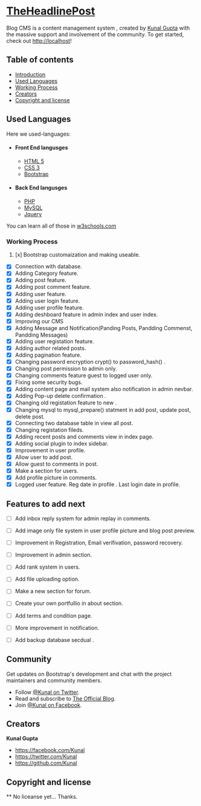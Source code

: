 # [TheHeadlinePost](http://localhost)


Blog CMS is a content management system , created by [Kunal Gupta](https://facebook.com/Kunal) with the massive support and involvement of the community.
To get started, check out <http://localhost>!


## Table of contents

* [Introduction](#blog-cms)
* [Used Languages](#used-languages)
* [Working Process](#documentation)
* [Creators](#creators)
* [Copyright and license](#copyright-and-license)


## Used Languages

Here we used-languages:
- #### Front End langusges
    - [HTML 5](http://html)
    - [CSS 3](css)
    - [Bootstrap](#bootstrap-slack)

- #### Back End langusges
    - [PHP](http://php)
    - [MySQL](mysql)
    - [Jquery](#ajax)

You can learn all of those in [w3schools.com](#http://w3schools.com)

### Working Process

 1. [x] Bootstrap customaization and making useable.
 - [x] Connection with database.
 - [x] Adding Category feature.
 - [x] Adding post feature.
 - [x] Adding post comment feature.
 - [x] Adding user feature.
 - [x] Adding user login feature.
 - [x] Adding user profile feature.
 - [x] Adding deshboard feature in admin index and user index.
 - [x] Improving our CMS
 - [x] Adding Message and Notification(Panding Posts, Pandding Commenst, Pandding Messages)
 - [x] Adding user registation feature.
 - [x] Adding author related posts.
 - [x] Adding pagination feature.
 - [x] Changing password encryption crypt() to password_hash() .
 - [x] Changing post permission to admin only.
 - [x] Changing comments feature guest to logged user only.
 - [x] Fixing some security bugs.
 - [x] Adding content page and mail system also notification in admin nevbar.
 - [x] Adding Pop-up delete confirmation .
 - [x] Changing old registation feature to new .
 - [x] Changing mysql to mysql_prepare() statment in add post, update post, delete post.
 - [x] Connecting two database table in view all post.
 - [x] Changing registation fileds.
 - [x] Adding recent posts and comments view in index page.
 - [x] Adding social plugin to index sidebar.
 - [x] Improvement in user profile.
 - [x] Allow user to add post.
 - [x] Allow guest to comments in post.
 - [x] Make a section for users.
 - [x] Add profile picture in comments.
 - [x] Logged user feature. Reg date in profile . Last login date in profile.

## Features to add next

- [ ] Add inbox reply system for admin replay in comments.
- [ ] Add image only file system in user profile picture and blog post preview.
- [ ] Improvement in Registration, Email verifivation, password recovery.
- [ ] Improvement in admin section.
- [ ] Add rank system in users.
- [ ] Add file uploading option.
- [ ] Make a new section for forum.
- [ ] Create your own portfullio in about section.
- [ ] Add terms and condition page.
- [ ] More improvement in notification.
- [ ] Add backup database secdual .




## Community

Get updates on Bootstrap's development and chat with the project maintainers and community members.

* Follow [@Kunal on Twitter](https://twitter.com/).
* Read and subscribe to [The Official Blog](http://#).
* Join [@Kunal on Facebook](https://facebook.com/).

## Creators

**Kunal Gupta**

* <https://facebook.com/Kunal>
* <https://twitter.com/Kunal>
* <https://github.com/Kunal>



## Copyright and license

** No liceanse yet... Thanks.
